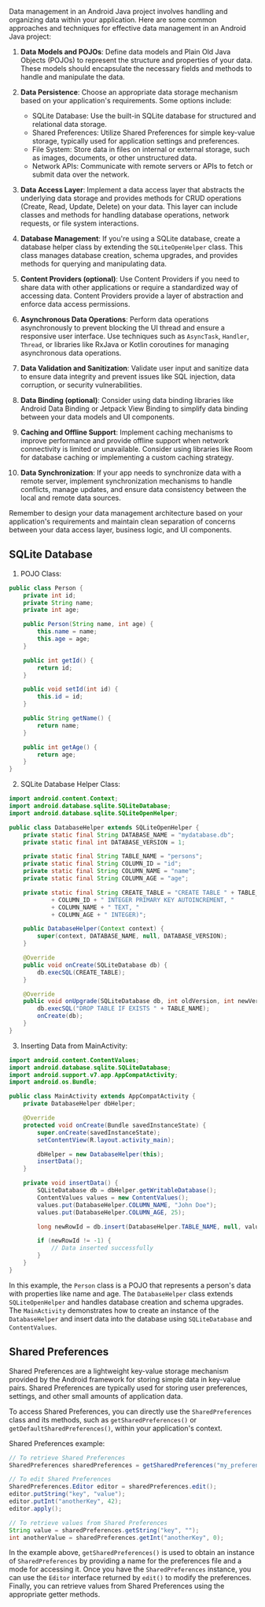 Data management in an Android Java project involves handling and organizing data within your application. Here are some common approaches and techniques for effective data management in an Android Java project:

1. **Data Models and POJOs**: Define data models and Plain Old Java Objects (POJOs) to represent the structure and properties of your data. These models should encapsulate the necessary fields and methods to handle and manipulate the data.

2. **Data Persistence**: Choose an appropriate data storage mechanism based on your application's requirements. Some options include:
   - SQLite Database: Use the built-in SQLite database for structured and relational data storage.
   - Shared Preferences: Utilize Shared Preferences for simple key-value storage, typically used for application settings and preferences.
   - File System: Store data in files on internal or external storage, such as images, documents, or other unstructured data.
   - Network APIs: Communicate with remote servers or APIs to fetch or submit data over the network.

3. **Data Access Layer**: Implement a data access layer that abstracts the underlying data storage and provides methods for CRUD operations (Create, Read, Update, Delete) on your data. This layer can include classes and methods for handling database operations, network requests, or file system interactions.

4. **Database Management**: If you're using a SQLite database, create a database helper class by extending the `SQLiteOpenHelper` class. This class manages database creation, schema upgrades, and provides methods for querying and manipulating data.

5. **Content Providers (optional)**: Use Content Providers if you need to share data with other applications or require a standardized way of accessing data. Content Providers provide a layer of abstraction and enforce data access permissions.

6. **Asynchronous Data Operations**: Perform data operations asynchronously to prevent blocking the UI thread and ensure a responsive user interface. Use techniques such as `AsyncTask`, `Handler`, `Thread`, or libraries like RxJava or Kotlin coroutines for managing asynchronous data operations.

7. **Data Validation and Sanitization**: Validate user input and sanitize data to ensure data integrity and prevent issues like SQL injection, data corruption, or security vulnerabilities.

8. **Data Binding (optional)**: Consider using data binding libraries like Android Data Binding or Jetpack View Binding to simplify data binding between your data models and UI components.

9. **Caching and Offline Support**: Implement caching mechanisms to improve performance and provide offline support when network connectivity is limited or unavailable. Consider using libraries like Room for database caching or implementing a custom caching strategy.

10. **Data Synchronization**: If your app needs to synchronize data with a remote server, implement synchronization mechanisms to handle conflicts, manage updates, and ensure data consistency between the local and remote data sources.

Remember to design your data management architecture based on your application's requirements and maintain clean separation of concerns between your data access layer, business logic, and UI components.

## SQLite Database

1. POJO Class:
```java
public class Person {
    private int id;
    private String name;
    private int age;

    public Person(String name, int age) {
        this.name = name;
        this.age = age;
    }

    public int getId() {
        return id;
    }

    public void setId(int id) {
        this.id = id;
    }

    public String getName() {
        return name;
    }

    public int getAge() {
        return age;
    }
}
```

2. SQLite Database Helper Class:
```java
import android.content.Context;
import android.database.sqlite.SQLiteDatabase;
import android.database.sqlite.SQLiteOpenHelper;

public class DatabaseHelper extends SQLiteOpenHelper {
    private static final String DATABASE_NAME = "mydatabase.db";
    private static final int DATABASE_VERSION = 1;

    private static final String TABLE_NAME = "persons";
    private static final String COLUMN_ID = "id";
    private static final String COLUMN_NAME = "name";
    private static final String COLUMN_AGE = "age";

    private static final String CREATE_TABLE = "CREATE TABLE " + TABLE_NAME + "("
            + COLUMN_ID + " INTEGER PRIMARY KEY AUTOINCREMENT, "
            + COLUMN_NAME + " TEXT, "
            + COLUMN_AGE + " INTEGER)";

    public DatabaseHelper(Context context) {
        super(context, DATABASE_NAME, null, DATABASE_VERSION);
    }

    @Override
    public void onCreate(SQLiteDatabase db) {
        db.execSQL(CREATE_TABLE);
    }

    @Override
    public void onUpgrade(SQLiteDatabase db, int oldVersion, int newVersion) {
        db.execSQL("DROP TABLE IF EXISTS " + TABLE_NAME);
        onCreate(db);
    }
}
```

3. Inserting Data from MainActivity:
```java
import android.content.ContentValues;
import android.database.sqlite.SQLiteDatabase;
import android.support.v7.app.AppCompatActivity;
import android.os.Bundle;

public class MainActivity extends AppCompatActivity {
    private DatabaseHelper dbHelper;

    @Override
    protected void onCreate(Bundle savedInstanceState) {
        super.onCreate(savedInstanceState);
        setContentView(R.layout.activity_main);

        dbHelper = new DatabaseHelper(this);
        insertData();
    }

    private void insertData() {
        SQLiteDatabase db = dbHelper.getWritableDatabase();
        ContentValues values = new ContentValues();
        values.put(DatabaseHelper.COLUMN_NAME, "John Doe");
        values.put(DatabaseHelper.COLUMN_AGE, 25);

        long newRowId = db.insert(DatabaseHelper.TABLE_NAME, null, values);

        if (newRowId != -1) {
            // Data inserted successfully
        }
    }
}
```

In this example, the `Person` class is a POJO that represents a person's data with properties like name and age. The `DatabaseHelper` class extends `SQLiteOpenHelper` and handles database creation and schema upgrades. The `MainActivity` demonstrates how to create an instance of the `DatabaseHelper` and insert data into the database using `SQLiteDatabase` and `ContentValues`.



## Shared Preferences
Shared Preferences are a lightweight key-value storage mechanism provided by the Android framework for storing simple data in key-value pairs. Shared Preferences are typically used for storing user preferences, settings, and other small amounts of application data.

To access Shared Preferences, you can directly use the `SharedPreferences` class and its methods, such as `getSharedPreferences()` or `getDefaultSharedPreferences()`, within your application's context.

Shared Preferences example:

```java
// To retrieve Shared Preferences
SharedPreferences sharedPreferences = getSharedPreferences("my_preferences", Context.MODE_PRIVATE);

// To edit Shared Preferences
SharedPreferences.Editor editor = sharedPreferences.edit();
editor.putString("key", "value");
editor.putInt("anotherKey", 42);
editor.apply();

// To retrieve values from Shared Preferences
String value = sharedPreferences.getString("key", "");
int anotherValue = sharedPreferences.getInt("anotherKey", 0);
```

In the example above, `getSharedPreferences()` is used to obtain an instance of `SharedPreferences` by providing a name for the preferences file and a mode for accessing it. Once you have the `SharedPreferences` instance, you can use the `Editor` interface returned by `edit()` to modify the preferences. Finally, you can retrieve values from Shared Preferences using the appropriate getter methods.